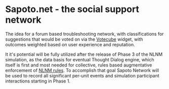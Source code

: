 # Sapoto.net - the social support network

The idea for a forum based troubleshooting network, with classifications for suggestions that would be voted on via the [Votecube](https://github.com/past-the-war-earth/votecube.com) widget, with outcomes weighted based on user experience and reputation.

It it's potential will be fully utilized after the release of Phase 3 of the NLNM simulation, as the data basis for eventual Thought Dialog engine, which itself is first and most needed for collective, rules based augmentative enforcement of [NLNM rules](https://github.com/Past-The-War-Earth/NLNM-combat-simulation/issues/1). To accomplish that goal Sapoto Network will be used to record all significant per-unit events and simulation participant interactions starting in Phase 1.
